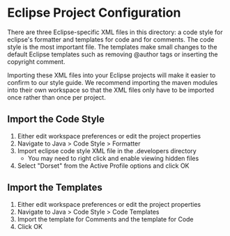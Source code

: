 Eclipse Project Configuration
================================================
There are three Eclipse-specific XML files in this directory: a code style for eclipse's formatter and templates for code and for comments.
The code style is the most important file. The templates make small changes to the default Eclipse templates such as removing @author tags or inserting the copyright comment.

Importing these XML files into your Eclipse projects will make it easier to confirm to our style guide.
We recommend importing the maven modules into their own workspace so that the XML files only have to be imported once rather than once per project.

Import the Code Style
-----------------------
1. Either edit workspace preferences or edit the project properties
2. Navigate to Java > Code Style > Formatter
3. Import eclipse code style XML file in the .developers directory
    * You may need to right click and enable viewing hidden files
4. Select "Dorset" from the Active Profile options and click OK

Import the Templates
------------------------
1. Either edit workspace preferences or edit the project properties
2. Navigate to Java > Code Style > Code Templates
3. Import the template for Comments and the template for Code
4. Click OK

